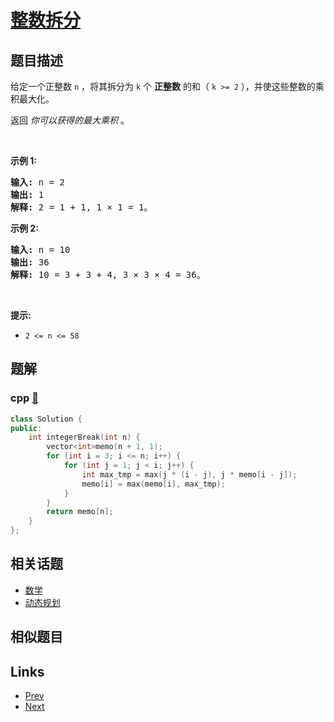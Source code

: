 
# [整数拆分](https://leetcode-cn.com/problems/integer-break)

## 题目描述

<p>给定一个正整数&nbsp;<code>n</code>&nbsp;，将其拆分为 <code>k</code> 个 <strong>正整数</strong> 的和（&nbsp;<code>k &gt;= 2</code>&nbsp;），并使这些整数的乘积最大化。</p>

<p>返回 <em>你可以获得的最大乘积</em>&nbsp;。</p>

<p>&nbsp;</p>

<p><strong>示例 1:</strong></p>

<pre>
<strong>输入: </strong>n = 2
<strong>输出: </strong>1
<strong>解释: </strong>2 = 1 + 1, 1 × 1 = 1。</pre>

<p><strong>示例&nbsp;2:</strong></p>

<pre>
<strong>输入: </strong>n = 10
<strong>输出: </strong>36
<strong>解释: </strong>10 = 3 + 3 + 4, 3 ×&nbsp;3 ×&nbsp;4 = 36。</pre>

<p>&nbsp;</p>

<p><strong>提示:</strong></p>

<ul>
	<li><code>2 &lt;= n &lt;= 58</code></li>
</ul>


## 题解

### cpp [🔗](integer-break.cpp) 
```cpp
class Solution {
public:
    int integerBreak(int n) {
        vector<int>memo(n + 1, 1);
        for (int i = 3; i <= n; i++) {
            for (int j = 1; j < i; j++) {
                int max_tmp = max(j * (i - j), j * memo[i - j]);
                memo[i] = max(memo[i], max_tmp);
            }
        }
        return memo[n];
    }
};
```


## 相关话题

- [数学](https://leetcode-cn.com/tag/math) 
- [动态规划](https://leetcode-cn.com/tag/dynamic-programming) 


## 相似题目



## Links

- [Prev](../counting-bits/README.md) 
- [Next](../reverse-string/README.md) 

